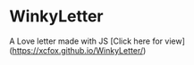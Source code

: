 # WinkyLetter
 A Love letter made with JS
[Click here for view] (https://xcfox.github.io/WinkyLetter/)
